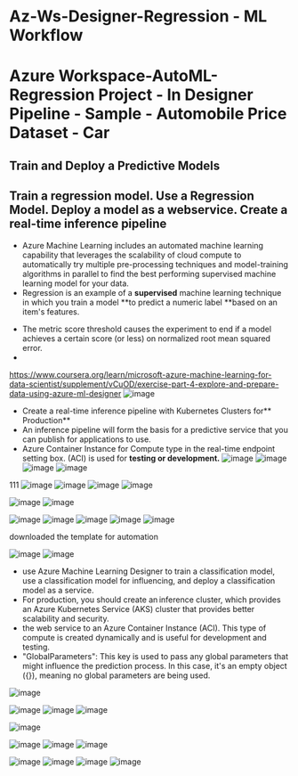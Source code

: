 # Az-Ws-Designer-Regression - ML Workflow
# Azure Workspace-AutoML-Regression Project - In Designer Pipeline - Sample - Automobile Price Dataset - Car
## Train and Deploy a Predictive Models
## Train a regression model. Use a Regression Model. Deploy a model as a webservice. Create a real-time inference pipeline


* Azure Machine Learning includes an automated machine learning capability that leverages the scalability of cloud compute to automatically try multiple pre-processing techniques and model-training algorithms in parallel to find the best performing supervised machine learning model for your data.
* Regression is an example of a **supervised** machine learning technique in which you train a model **to predict a numeric label **based on an item's features. 

- The metric score threshold causes the experiment to end if a model achieves a certain score (or less) on normalized root mean squared error.
- 
https://www.coursera.org/learn/microsoft-azure-machine-learning-for-data-scientist/supplement/vCuOD/exercise-part-4-explore-and-prepare-data-using-azure-ml-designer
![image](https://github.com/user-attachments/assets/80e796d2-3a67-4369-b57a-f7e925c20282)
- Create a real-time inference pipeline with Kubernetes Clusters for** Production**
- An inference pipeline will form the basis for a predictive service that you can publish for applications to use.
- Azure Container Instance for Compute type in the real-time endpoint setting box. (ACI) is used for **testing or development.**
![image](https://github.com/user-attachments/assets/113d4701-da7d-46b0-946b-65fdb26f19de)
![image](https://github.com/user-attachments/assets/75d170a5-746b-4e94-b046-6c7d8c4d8f53)
![image](https://github.com/user-attachments/assets/515533a8-4d65-4c64-a0af-485ced6dffac)
![image](https://github.com/user-attachments/assets/63731621-4393-40f2-b122-de426c7ffe23)



111
![image](https://github.com/user-attachments/assets/dc37e202-1dae-4c0a-998f-ace18929aef9)
![image](https://github.com/user-attachments/assets/1a0ea024-7236-44e5-903e-8a64216e8cf8)
![image](https://github.com/user-attachments/assets/d592c792-5143-40c7-bdb9-ec134c251342)
![image](https://github.com/user-attachments/assets/cb6db1e5-daac-4db4-b0c1-7bacd501792b)

![image](https://github.com/user-attachments/assets/532ea209-5415-46a8-81dd-d47494b31337)
![image](https://github.com/user-attachments/assets/13000c19-2e01-4988-8f8c-9a8699249f77)




![image](https://github.com/user-attachments/assets/0a107631-b816-4f18-9da4-48cf01b2bf1e)
![image](https://github.com/user-attachments/assets/f9b4d698-cf1e-44ed-84b9-c6efe5bf9bf2)
![image](https://github.com/user-attachments/assets/c47422fd-e6ea-448b-871f-e76585ea10cf)
![image](https://github.com/user-attachments/assets/918df5de-1fbd-4e57-94c4-da1aeeaae4d0)
![image](https://github.com/user-attachments/assets/c81744bc-99c6-4ff2-afa7-fbdc618e32d6)


downloaded the template for automation

![image](https://github.com/user-attachments/assets/0a7e316d-f08d-4352-af68-bb33032f2eb7)
![image](https://github.com/user-attachments/assets/8abb74cb-0429-42b1-a28c-de960d4a1ffe)
 - use Azure Machine Learning Designer to train a classification model, use a classification model for influencing, and deploy a classification model as a service.
- For production, you should create an inference cluster, which provides an Azure Kubernetes Service (AKS) cluster that provides better scalability and security.
- the web service to an Azure Container Instance (ACI). This type of compute is created dynamically and is useful for development and testing.
- "GlobalParameters": This key is used to pass any global parameters that might influence the prediction process. In this case, it's an empty object ({}), meaning no global parameters are being used.

![image](https://github.com/user-attachments/assets/3d841047-4d78-442e-bb9b-67869501e8f6)

![image](https://github.com/user-attachments/assets/85eb0c8f-b063-4c59-a9cd-0d001cdd2443)
![image](https://github.com/user-attachments/assets/07e49096-8b2e-4b4a-bf58-a32cea8148ee)
![image](https://github.com/user-attachments/assets/048aba2c-7273-49e8-a068-a237c02dde7a)

![image](https://github.com/user-attachments/assets/392f54a0-3aa5-4f7f-a13f-f5297953d26b)




![image](https://github.com/user-attachments/assets/227083d0-4540-465c-8bbb-5a63327eed99)
![image](https://github.com/user-attachments/assets/ebb21534-9a44-4ae7-82d4-dbbb5cc8ab6d)
![image](https://github.com/user-attachments/assets/ea3d83f3-ef33-478c-9215-f8ce13cb7abe)

![image](https://github.com/user-attachments/assets/f358e5f6-ad70-4b3e-a1d4-da0d7f065a12)
![image](https://github.com/user-attachments/assets/8b75912d-3cac-4483-a2fa-fe093f1653be)
![image](https://github.com/user-attachments/assets/cbde75cd-1e4c-4d22-8842-6b2910a0bb75)
![image](https://github.com/user-attachments/assets/35db5b16-6b83-4980-a755-782079328d8f)

